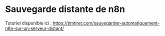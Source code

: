 # Sauvegarde distante de n8n

Tutoriel disponible ici : https://timtiret.com/sauvegarder-automatiquement-n8n-sur-un-serveur-distant/
